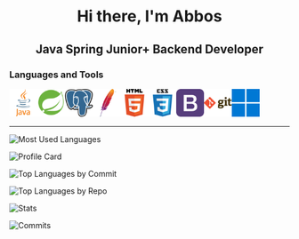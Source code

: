 <h1 align="center">Hi there, I'm Abbos</h1>
<h2 align="center">Java Spring Junior+ Backend Developer</h2>


### Languages and Tools

<img align="left" width="50px" alt="Java" src="https://raw.githubusercontent.com/github/explore/5b3600551e122a3277c2c5368af2ad5725ffa9a1/topics/java/java.png"/>
<img align="left" width="50px" alt="Spring Boot" src="https://raw.githubusercontent.com/github/explore/80688e429a7d4ef2fca1e82350fe8e3517d3494d/topics/spring-boot/spring-boot.png"/>
<img align="left" width="50px" alt="PostgreSQL" src="https://raw.githubusercontent.com/github/explore/80688e429a7d4ef2fca1e82350fe8e3517d3494d/topics/postgresql/postgresql.png"/>
<img align="left" width="50px" alt="Maven" src="https://raw.githubusercontent.com/github/explore/80688e429a7d4ef2fca1e82350fe8e3517d3494d/topics/maven/maven.png"/>
<img align="left" width="50px" alt="HTML" src="https://raw.githubusercontent.com/github/explore/80688e429a7d4ef2fca1e82350fe8e3517d3494d/topics/html/html.png"/>
<img align="left" width="50px" alt="CSS" src="https://raw.githubusercontent.com/github/explore/80688e429a7d4ef2fca1e82350fe8e3517d3494d/topics/css/css.png"/>
<img align="left" width="50px" alt="Bootstrap" src="https://raw.githubusercontent.com/github/explore/80688e429a7d4ef2fca1e82350fe8e3517d3494d/topics/bootstrap/bootstrap.png"/>
<img align="left" width="50px" alt="Git" src="https://raw.githubusercontent.com/github/explore/80688e429a7d4ef2fca1e82350fe8e3517d3494d/topics/git/git.png"/>
<img width="50px" alt="Windows" src="https://raw.githubusercontent.com/github/explore/379d49236d826364be968345e0a085d044108cff/topics/windows/windows.png"/>

<hr/>

![Most Used Languages](https://github-readme-stats.vercel.app/api/top-langs/?username=kaxabbos&theme=dark)

![Profile Card](https://github-profile-summary-cards.vercel.app/api/cards/profile-details?username=kaxabbos&theme=dark)

![Top Languages by Commit](https://github-profile-summary-cards.vercel.app/api/cards/most-commit-language?username=kaxabbos&theme=dark)

![Top Languages by Repo](https://github-profile-summary-cards.vercel.app/api/cards/repos-per-language?username=kaxabbos&theme=dark)

![Stats](https://github-profile-summary-cards.vercel.app/api/cards/stats?username=kaxabbos&theme=dark)

![Commits](https://github-profile-summary-cards.vercel.app/api/cards/productive-time?username=kaxabbos&theme=dark)
